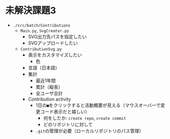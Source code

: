 # 未解決課題3

* `./src/batch/Contributions`
    * `Main.py`, `SvgCreator.py`
        * SVG出力先パスを指定したい
        * SVGアップロードしたい
    * `ContributionSvg.py`
        * 表示をカスタマイズしたい
            * 色
        * 言語（日本語）
        * 集計
            * 最近1年間
            * 累計（縦長）
            * 全ユーザ合計
        * Contribution activity
            * 1日の`■`をクリックすると活動概要が見える（マウスオーバーで変更コード表示だと嬉しい）
                * 何をしたか: `create repo`, `create commit`
                * どのリポジトリに対して
            * `.git`の管理が必要（ローカルリポジトリのパス管理）


